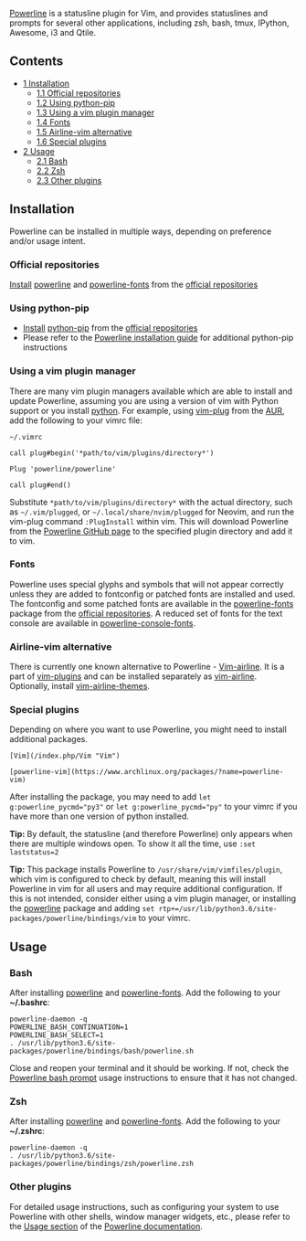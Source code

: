 [Powerline](https://powerline.readthedocs.io/en/master/index.html) is a statusline plugin for Vim, and provides statuslines and prompts for several other applications, including zsh, bash, tmux, IPython, Awesome, i3 and Qtile.

## Contents

*   [1 Installation](#Installation)
    *   [1.1 Official repositories](#Official_repositories)
    *   [1.2 Using python-pip](#Using_python-pip)
    *   [1.3 Using a vim plugin manager](#Using_a_vim_plugin_manager)
    *   [1.4 Fonts](#Fonts)
    *   [1.5 Airline-vim alternative](#Airline-vim_alternative)
    *   [1.6 Special plugins](#Special_plugins)
*   [2 Usage](#Usage)
    *   [2.1 Bash](#Bash)
    *   [2.2 Zsh](#Zsh)
    *   [2.3 Other plugins](#Other_plugins)

## Installation

Powerline can be installed in multiple ways, depending on preference and/or usage intent.

### Official repositories

[Install](/index.php/Install "Install") [powerline](https://www.archlinux.org/packages/?name=powerline) and [powerline-fonts](https://www.archlinux.org/packages/?name=powerline-fonts) from the [official repositories](/index.php/Official_repositories "Official repositories")

### Using python-pip

*   [Install](/index.php/Install "Install") [python-pip](https://www.archlinux.org/packages/?name=python-pip) from the [official repositories](/index.php/Official_repositories "Official repositories")
*   Please refer to the [Powerline installation guide](https://powerline.readthedocs.io/en/master/installation.html) for additional python-pip instructions

### Using a vim plugin manager

There are many vim plugin managers available which are able to install and update Powerline, assuming you are using a version of vim with Python support or you install [python](https://www.archlinux.org/packages/?name=python). For example, using [vim-plug](https://aur.archlinux.org/packages/vim-plug/) from the [AUR](/index.php/AUR "AUR"), add the following to your vimrc file:

 `~/.vimrc` 
```
call plug#begin('*path/to/vim/plugins/directory*')

Plug 'powerline/powerline'

call plug#end()

```

Substitute `*path/to/vim/plugins/directory*` with the actual directory, such as `~/.vim/plugged`, or `~/.local/share/nvim/plugged` for Neovim, and run the vim-plug command `:PlugInstall` within vim. This will download Powerline from the [Powerline GitHub page](https://github.com/powerline/powerline) to the specified plugin directory and add it to vim.

### Fonts

Powerline uses special glyphs and symbols that will not appear correctly unless they are added to fontconfig or patched fonts are installed and used. The fontconfig and some patched fonts are available in the [powerline-fonts](https://www.archlinux.org/packages/?name=powerline-fonts) package from the [official repositories](/index.php/Official_repositories "Official repositories"). A reduced set of fonts for the text console are available in [powerline-console-fonts](https://aur.archlinux.org/packages/powerline-console-fonts/).

### Airline-vim alternative

There is currently one known alternative to Powerline - [Vim-airline](https://github.com/vim-airline). It is a part of [vim-plugins](https://www.archlinux.org/groups/x86_64/vim-plugins/) and can be installed separately as [vim-airline](https://www.archlinux.org/packages/?name=vim-airline). Optionally, install [vim-airline-themes](https://www.archlinux.org/packages/?name=vim-airline-themes).

### Special plugins

Depending on where you want to use Powerline, you might need to install additional packages.

	[Vim](/index.php/Vim "Vim")

	[powerline-vim](https://www.archlinux.org/packages/?name=powerline-vim)

After installing the package, you may need to add `let g:powerline_pycmd="py3"` or `let g:powerline_pycmd="py"` to your vimrc if you have more than one version of python installed.

**Tip:** By default, the statusline (and therefore Powerline) only appears when there are multiple windows open. To show it all the time, use `:set laststatus=2`

**Tip:** This package installs Powerline to `/usr/share/vim/vimfiles/plugin`, which vim is configured to check by default, meaning this will install Powerline in vim for all users and may require additional configuration. If this is not intended, consider either using a vim plugin manager, or installing the [powerline](https://www.archlinux.org/packages/?name=powerline) package and adding `set rtp+=/usr/lib/python3.6/site-packages/powerline/bindings/vim` to your vimrc.

## Usage

### Bash

After installing [powerline](https://www.archlinux.org/packages/?name=powerline) and [powerline-fonts](https://www.archlinux.org/packages/?name=powerline-fonts). Add the following to your **~/.bashrc**:

```
powerline-daemon -q
POWERLINE_BASH_CONTINUATION=1
POWERLINE_BASH_SELECT=1
. /usr/lib/python3.6/site-packages/powerline/bindings/bash/powerline.sh

```

Close and reopen your terminal and it should be working. If not, check the [Powerline bash prompt](https://powerline.readthedocs.io/en/latest/usage/shell-prompts.html#bash-prompt) usage instructions to ensure that it has not changed.

### Zsh

After installing [powerline](https://www.archlinux.org/packages/?name=powerline) and [powerline-fonts](https://www.archlinux.org/packages/?name=powerline-fonts). Add the following to your **~/.zshrc**:

```
powerline-daemon -q
. /usr/lib/python3.6/site-packages/powerline/bindings/zsh/powerline.zsh

```

### Other plugins

For detailed usage instructions, such as configuring your system to use Powerline with other shells, window manager widgets, etc., please refer to the [Usage section](https://powerline.readthedocs.io/en/latest/usage.html#usage) of the [Powerline documentation](https://powerline.readthedocs.io/en/latest/index.html).